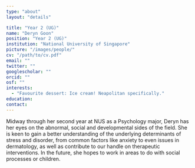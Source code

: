 ```yaml
---
type: "about"
layout: "details"

title: "Year 2 (UG)"
name: "Deryn Goon"
position: "Year 2 (UG)"
institution: "National University of Singapore"
picture: "/images/people/"
cv: "/path/to/cv.pdf"
email: ""
twitter: ""
googlescholar: ""
orcid: ""
osf: ""
interests:
  - "Favourite dessert: Ice cream! Neapolitan specifically."
education:
contact:
---
```


Midway through her second year at NUS as a Psychology major, Deryn has her eyes on the abnormal, social and developmental sides of the field. She is keen to gain a better understanding of the underlying determinants of stress and disorder, from common factors like anxiety to even issues in dermatology, as well as contribute to our handle on therapeutic interventions. In the future, she hopes to work in areas to do with social processes or children.
